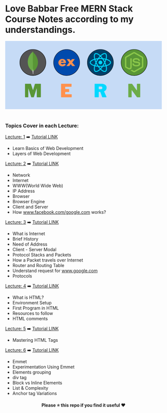 # Love Babbar Free MERN Stack Course Notes according to my understandings.

<div align="center">
    <img src="./assets/banner.png" width="600" />
</div>

<br>

### Topics Cover in each Lecture:

[Lecture: 1](./Lecture_1_Notes.md) ➡️ [Tutorial LINK](https://youtu.be/Vi9bxu-M-ag)

- Learn Basics of Web Development
- Layers of Web Development

[Lecture: 2](./Lecture_2_Notes.md) ➡️ [Tutorial LINK](https://youtu.be/aRUhd1Wd3Sw)

- Network
- Internet
- WWW(World Wide Web)
- IP Address
- Browser
- Browser Engine
- Client and Server
- How www.facebook.com/google.com works? 

[Lecture: 3](./Lecture_3_Notes.md) ➡️ [Tutorial LINK](https://youtu.be/ofHYRdWQESo)

- What is Internet 
- Brief History
- Need of Address
- Client - Server Modal
- Protocol Stacks and Packets
- How a Packet travels over Internet
- Router and Routing Table
- Understand request for www.google.com
- Protocols

[Lecture: 4](./Lecture_4_Notes.md) ➡️ [Tutorial LINK](https://youtu.be/0gU-qrq3gjU)

- What is HTML?
- Environment Setup
- First Program in HTML
- Resources to follow
- HTML comments

[Lecture: 5](./Lecture_5_Notes.md) ➡️ [Tutorial LINK](https://youtu.be/KdWPGqT5GwE)

- Mastering HTML Tags

[Lecture: 6](./Lecture_6_Notes.md) ➡️ [Tutorial LINK](https://youtu.be/e1X3WPoETsk)

- Emmet
- Experimentation Using Emmet
- Elements grouping
- div tag
- Block vs Inline Elements
- List & Complexity
- Anchor tag Variations


<div align="center">
    <h4> Please ⭐ this repo if you find it useful ❤️ </h4>
</div>
